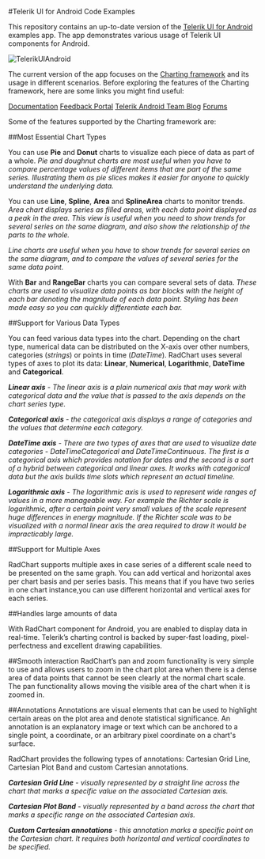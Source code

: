#Telerik UI for Android Code Examples

This repository contains an up-to-date version of the [Telerik UI for Android](http://www.telerik.com/android-ui) examples app. 
The app demonstrates various usage of Telerik UI components for Android.

![TelerikUIAndroid](http://content.screencast.com/users/kiril/folders/Jing/media/516abf3e-d987-4372-b664-7a8da081be12/2014-02-28_1609.png "")

The current version of the app focuses on the [Charting framework](http://www.telerik.com/android-ui/chart) and its usage in different scenarios. Before exploring the features of the Charting framework, here are some links you might find useful:

[Documentation](http://docs.telerik.com/devtools/android)
[Feedback Portal](http://feedback.telerik.com/Project/158)
[Telerik Android Team Blog](http://blogs.telerik.com/androidteam/)
[Forums](http://www.telerik.com/forums/android/)

Some of the features supported by the Charting framework are:

##Most Essential Chart Types

You can use **Pie** and **Donut** charts to visualize each piece of data as part of a whole. *Pie and doughnut charts are most useful when you have to compare percentage values of different items that are part of the same series. Illustrating them as pie slices makes it easier for anyone to quickly understand the underlying data.* 

You can use **Line**, **Spline**, **Area** and **SplineArea** charts to monitor trends. *Area chart displays series as filled areas, with each data point displayed as a peak in the area. This view is useful when you need to show trends for several series on the same diagram, and also show the relationship of the parts to the whole.*

*Line charts are useful when you have to show trends for several series on the same diagram, and to compare the values of several series for the same data point.*

With **Bar** and **RangeBar** charts you can compare several sets of data. *These charts are used to visualize data points as bar blocks with the height of each bar denoting the magnitude of each data point. Styling has been made easy so you can quickly differentiate each bar.*

##Support for Various Data Types

You can feed various data types into the chart. Depending on the chart type, numerical data can be distributed on the X-axis over other numbers, categories (*strings*) or points in time (*DateTime*). RadChart uses several types of axes to plot its data: **Linear**, **Numerical**, **Logarithmic**, **DateTime** and **Categorical**. 

*__Linear axis__ - The linear axis is a plain numerical axis that may work with categorical data and the value that is passed to the axis depends on the chart series type.*

*__Categorical axis__ - the categorical axis displays a range of categories and the values that determine each category.*

*__DateTime axis__ - There are two types of axes that are used to visualize date categories - DateTimeCategorical and DateTimeContinuous. The first is a categorical axis which provides notation for dates and the second is a sort of a hybrid between categorical and linear axes. It works with categorical data but the axis builds time slots which represent an actual timeline.*

*__Logarithmic axis__ - The logarithmic axis is used to represent wide ranges of values in a more manageable way. For example the Richter scale is logarithmic, after a certain point very small values of the scale represent huge differences in energy magnitude. If the Richter scale was to be visualized with a normal linear axis the area required to draw it would be impracticably large.*

##Support for Multiple Axes

RadChart supports multiple axes in case series of a different scale need to be presented on the same graph. You can add vertical and horizontal axes per chart basis and per series basis. This means that if you have two series in one chart instance,you can use different horizontal and vertical axes for each series.

##Handles large amounts of data

With RadChart component for Android, you are enabled to display data in real-time. Telerik’s charting control is backed by super-fast loading, pixel-perfectness and excellent drawing capabilities.

##Smooth interaction
RadChart’s pan and zoom functionality is very simple to use and allows users to zoom in the chart plot area when there is a dense area of data points that cannot be seen clearly at the normal chart scale. The pan functionality allows moving the visible area of the chart when it is zoomed in. 

##Annotations
Annotations are visual elements that can be used to highlight certain areas on the plot area and denote statistical significance. An annotation is an explanatory image or text which can be anchored to a single point, a coordinate, or an arbitrary pixel coordinate on a chart's surface.

RadChart provides the following types of annotations: Cartesian Grid Line, Cartesian Plot Band and custom Cartesian annotations.

*__Cartesian Grid Line__ - visually represented by a straight line across the chart that marks a specific value on the associated Cartesian axis.*

*__Cartesian Plot Band__ - visually represented by a band across the chart that marks a specific range on the associated Cartesian axis.*

*__Custom Cartesian annotations__ - this annotation marks a specific point on the Cartesian chart. It requires both horizontal and vertical coordinates to be specified.*
